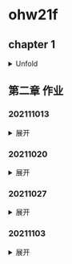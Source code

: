 # ohw21f

## chapter 1
<details>
    <summary>Unfold</summary>

Open Source Hardware

### chapter 1.1
Markdown

1. Table

| Num | Des | Val |
|-------|-------|-------|
| 1 | a | **123** |
| 2 | b | *45*6 |
| 9 | @ | ***43-*** |

2. Picture

![A Picture](/wuya/4k纯黑.png)

</details>
    
## 第二章 作业

### 202111013
<details>
    <summary>展开</summary>

```python
import cv2
img=cv2.imread("xixihaha.jpg",cv2.IMREAD_UNCHANGED)
a=[10,70,130]
for i in a:
    for j in a:
        cv2.rectangle(img,(i,j),(i+50,j+50),(0,255,0),3)
cv2.imshow("img",img)
cv2.waitKey(0)
cv2.destroyAllWindows()

```
![20211013-1](/wuya/20211013-1.png)

</details>

### 20211020
<details>
    <summary>展开</summary>
    
#### 20211020-2
```python
import cv2
import numpy as np

img=np.zeros((512,512,3),np.uint8)
img.fill(255)

def draw_circle(event,x,y,flags,param):
    if event==cv2.EVENT_RBUTTONDBLCLK:
        cv2.circle(img,(x,y),5,(0,0,255),3)

cv2.namedWindow('image')
cv2.setMouseCallback('image',draw_circle)

while(1):
    cv2.imshow('image',img)
    if cv2.waitKey(20)&0xFF==27:
        break
cv2.destroyAllWindows()
```
![20211020-2](/wuya/20211020-2.png)

#### 20211020-3
```python
import cv2
import numpy as np

img=cv2.imread('xixihaha.jpg',cv2.IMREAD_UNCHANGED)

def draw_circle(event,x,y,flags,param):
    if event==cv2.EVENT_RBUTTONDBLCLK:
        cv2.circle(img,(x,y),5,(0,0,255),-1)

cv2.namedWindow('image')
cv2.setMouseCallback('image',draw_circle)

while(1):
    cv2.imshow('image',img)
    if cv2.waitKey(20)&0xFF==27:
        break
cv2.destroyAllWindows()
```
![20211020-3](/wuya/20211020-3.png)

</details>

### 20211027
<details>
    <summary>展开</summary>
    
```python
from mcpi.minecraft import Minecraft
import time

mc=Minecraft.create()
pos=mc.player.getTilePos()

fill=1

def createHouse(x,y,z):
    building=[
        (1,(0,0,0),(x-1,y-z,z-1),0),#Remove All Blocks
        (1,(0,0,0),(x-1,0,z-1),5),#Floor
        (1,(0,1,0),(0,y-2,z-1),4),#Wall 1
        (1,(0,1,0),(x-1,y-2,0),4),#Wall 2
        (1,(0,1,9),(x-1,y-2,z-1),4),#Wall 3
        (1,(9,1,0),(x-1,y-2,z-1),4),#Wall 4
        (1,(0,y-1,0),(x-1,y-1,z-1),20)]#Roof
    if y<4:
        return building

    if x%2:#Door
        building+=[(1,(int((x-1)/2),2,0),(int((x-1)/2),2,0),0)]
        building+=[(1,(int((x-1)/2),1,0),(int((x-1)/2),1,0),0)]
    else:
        building+=[(1,(int(x/2-1),2,0),(int(x/2),2,0),0)]
        building+=[(1,(int(x/2-1),1,0),(int(x/2),1,0),0)]

    if y<5:#Window
        if z%2:
            building+=[(1,(x-1,1,int((z-3)/2)),(x-1,2,int((z+1)/2)),20)]
        else:
            building+=[(1,(x-1,1,int((z-2)/2)),(x-1,2,int(z/2)),20)]
    else:
        if z%2:
            building+=[(1,(x-1,2,int((z-3)/2)),(x-1,3,int((z+1)/2)),20)]
        else:
            building+=[(1,(x-1,2,int((z-2)/2)),(x-1,3,int(z/2)),20)]
    return building

def buildCMD(base,mc,building):
    for command in building:
        if command[0]==1:
            b=command[3]
            x=range(command[1][0],command[2][0]+1)
            y=range(command[1][1],command[2][1]+1)
            z=range(command[1][2],command[2][2]+1)
            print(b,x,y,z)
            for _x in x:
                for _y in y:
                    for _z in z:
                        mc.setBlock(base[0]+_x,base[1]+_y,base[2]+_z,b)

def house(x,y,z,l,w,h):
    buildCMD((x,y,z),mc,createHouse(l,h,w))

while(1):
    pos=mc.player.getTilePos()
    #mc.postToChat("x:"+str(pos.x)+"y:"+str(pos.y)+"z:"+str(pos.z))

    hits=mc.events.pollBlockHits() 
    for hit in hits:
        base=(hit.pos.x+5,hit.pos.y+5,hit.pos.z+5)
        mc.postToChat("Hit:"+"x"+str(hit.pos.x)+"y"+str(hit.pos.y)+"z"+str(hit.pos.z))
        mx=hit.pos.x
        my=hit.pos.y
        mz=hit.pos.z
        house(mx,my,mz,10,10,6)
        house(mx+20,my,mz,14,5,12)
        house(mx+40,my,mz,18,10,30)
        break

    time.sleep(0.5)
```
![20211027](/wuya/20211027.png)

</details>

### 20211103
<details>
<summary>展开</summary>
    
```python
import cv2
import numpy as np

cap=cv2.VideoCapture(0)
if cap.isOpened()==False:
    exit()
cv2.namedWindow('mainWindow',cv2.WINDOW_AUTOSIZE)

while(True):
    ret,frame=cap.read()
    if ret==False:
        break
    framef=cv2.flip(frame,1)
    flash=np.hstack([frame,framef])
    cv2.imshow('mainWindow',flash)
    if cv2.waitKey(1)&0xFF==ord('q'):
        break

cap.release()
cv2.destroyAllWindows()
```
![20211103](/wuya/20211103.png)
    
</details>
